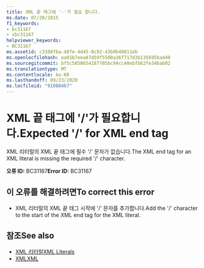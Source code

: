 ```yaml
---
title: XML 끝 태그에 '-'가 필요 합니다.
ms.date: 07/20/2015
f1_keywords:
- bc31167
- vbc31167
helpviewer_keywords:
- BC31167
ms.assetid: c3380fba-48fe-4d45-8c92-43b0b48011eb
ms.openlocfilehash: ea01b7eea87d59f5508a36f717d3b135695ba440
ms.sourcegitcommit: bf5c5850654187705bc94cc40ebfb62fe346ab02
ms.translationtype: MT
ms.contentlocale: ko-KR
ms.lasthandoff: 09/23/2020
ms.locfileid: "91080467"
---
```

# <a name="expected--for-xml-end-tag"></a><span data-ttu-id="8ae62-102">XML 끝 태그에 '/'가 필요합니다.</span><span class="sxs-lookup"><span data-stu-id="8ae62-102">Expected '/' for XML end tag</span></span>

<span data-ttu-id="8ae62-103">XML 리터럴의 XML 끝 태그에 필수 '/' 문자가 없습니다.</span><span class="sxs-lookup"><span data-stu-id="8ae62-103">The XML end tag for an XML literal is missing the required '/' character.</span></span>  
  
 <span data-ttu-id="8ae62-104">**오류 ID:** BC31167</span><span class="sxs-lookup"><span data-stu-id="8ae62-104">**Error ID:** BC31167</span></span>  
  
## <a name="to-correct-this-error"></a><span data-ttu-id="8ae62-105">이 오류를 해결하려면</span><span class="sxs-lookup"><span data-stu-id="8ae62-105">To correct this error</span></span>  
  
- <span data-ttu-id="8ae62-106">XML 리터럴의 XML 끝 태그 시작에 '/' 문자를 추가합니다.</span><span class="sxs-lookup"><span data-stu-id="8ae62-106">Add the '/' character to the start of the XML end tag for the XML literal.</span></span>  
  
## <a name="see-also"></a><span data-ttu-id="8ae62-107">참조</span><span class="sxs-lookup"><span data-stu-id="8ae62-107">See also</span></span>

- [<span data-ttu-id="8ae62-108">XML 리터럴</span><span class="sxs-lookup"><span data-stu-id="8ae62-108">XML Literals</span></span>](../language-reference/xml-literals/index.md)
- [<span data-ttu-id="8ae62-109">XML</span><span class="sxs-lookup"><span data-stu-id="8ae62-109">XML</span></span>](../programming-guide/language-features/xml/index.md)
